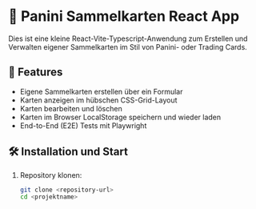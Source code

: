 # 🎴 Panini Sammelkarten React App

Dies ist eine kleine React-Vite-Typescript-Anwendung zum Erstellen und Verwalten eigener Sammelkarten im Stil von Panini- oder Trading Cards.

## 🚀 Features

- Eigene Sammelkarten erstellen über ein Formular
- Karten anzeigen im hübschen CSS-Grid-Layout
- Karten bearbeiten und löschen
- Karten im Browser LocalStorage speichern und wieder laden
- End-to-End (E2E) Tests mit Playwright

## 🛠️ Installation und Start

1. Repository klonen:

   ```bash
   git clone <repository-url>
   cd <projektname>
   ```
